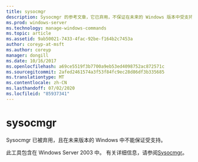 ```yaml
---
title: sysocmgr
description: Sysocmgr 的参考文章，它已弃用，不保证在未来的 Windows 版本中受支持。
ms.prod: windows-server
ms.technology: manage-windows-commands
ms.topic: article
ms.assetid: 9ab50021-7433-4fac-92be-f164b2c7453a
author: coreyp-at-msft
ms.author: coreyp
manager: dongill
ms.date: 10/16/2017
ms.openlocfilehash: a69ce5519f3b7700a9eb53ed4098752ac872571c
ms.sourcegitcommit: 2afed2461574a3f53f84fc9ec28d86df3b335685
ms.translationtype: MT
ms.contentlocale: zh-CN
ms.lasthandoff: 07/02/2020
ms.locfileid: "85937341"
---
```

# <a name="sysocmgr"></a>sysocmgr

Sysocmgr 已被弃用，且在未来版本的 Windows 中不能保证受支持。

此工具包含在 Windows Server 2003 中。 有关详细信息，请参阅[Sysocmgr](https://technet.microsoft.com/library/cc773290(v=ws.10).aspx)。